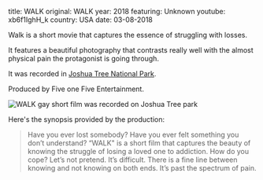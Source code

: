 title: WALK
original: WALK
year: 2018
featuring: Unknown 
youtube: xb6f1IghH_k
country: USA
date: 03-08-2018

Walk is a short movie that captures the essence of struggling with losses.

It features a beautiful photography that contrasts really well with the almost physical pain the protagonist is going through.

It was recorded in [Joshua Tree National Park](https://en.wikipedia.org/wiki/Joshua_Tree_National_Park).

Produced by Five one Five Entertainment.

![WALK gay short film was recorded on Joshua Tree park]({filename}/images/joshuatree.jpg)

Here's the synopsis provided by the production:

> Have you ever lost somebody? Have you ever felt something you don’t understand? “WALK" is a short film that captures the beauty of knowing the struggle of losing a loved one to addiction. How do you cope? Let’s not pretend. It’s difficult. There is a fine line between knowing and not knowing on both ends. It’s past the spectrum of pain. 